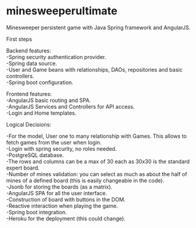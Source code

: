 # minesweeperultimate
Minesweeper persistent game with Java Spring framework and AngularJS.

First steps

Backend features:\
-Spring security authentication provider.\
-Spring data source.\
-User and Game beans with relationships, DAOs, repositories and basic controllers.\
-Spring boot configuration.

Frontend features:\
-AngularJS basic routing and SPA.\
-AngularJS Services and Controllers for API access.\
-Login and Home templates.


Logical Decisions:

-For the model, User one to many relationship with Games. This allows to fetch games from the user when login.\
-Login with spring security, no roles needed.\
-PostgreSQL database.\
-The rows and columns can be a max of 30 each as 30x30 is the standard expert board.\
-Number of mines validation: you can select as much as about the half of mines of a defined board (this is easily changeable in the code).\
-Jsonb for storing the boards (as a matrix).\
-AngularJS SPA for all the user interface.\
-Construction of board with buttons in the DOM.\
-Reactive interaction when playing the game.\
-Spring boot integration.\
-Heroku for the deployment (this could change).


